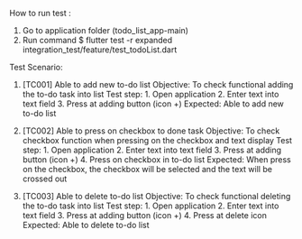 How to run test :
1. Go to application folder (todo_list_app-main)
2. Run command $ flutter test -r expanded integration_test/feature/test_todoList.dart

Test Scenario:
1. [TC001] Able to add new to-do list
    Objective: To check functional adding the to-do task into list
    Test step:  1. Open application
                2. Enter text into text field
                3. Press at adding button (icon +)
    Expected: Able to add new to-do list

2. [TC002] Able to press on checkbox to done task
    Objective: To check checkbox function when pressing on the checkbox and text display
    Test step:   1. Open application
                 2. Enter text into text field
                 3. Press at adding button (icon +)
                 4. Press on checkbox in to-do list
    Expected: When press on the checkbox, the checkbox will be selected and the text will be crossed out


3. [TC003] Able to delete to-do list
   Objective: To check functional deleting the to-do task into list
   Test step:   1. Open application
                2. Enter text into text field
                3. Press at adding button (icon +)
                4. Press at delete icon
   Expected: Able to delete to-do list